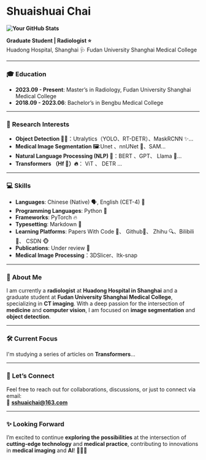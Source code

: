 #  **Shuaishuai Chai** 

**![Your GitHub Stats](https://github-readme-stats.vercel.app/api?username=sshuaichai&show_icons=true&theme=transparent&hide_rank=true)**

**Graduate Student | Radiologist ⭐️**  
Huadong Hospital, Shanghai 🩺 
Fudan University Shanghai Medical College

---

### 🎓 **Education**
- **2023.09 - Present**: Master’s in Radiology, Fudan University Shanghai Medical College
- **2018.09 - 2023.06**:  Bachelor’s in Bengbu Medical College

---

### 🔬 **Research Interests**
- **Object Detection 🕵️‍♂️**：Utralytics（YOLO、RT-DETR）、MaskRCNN ✨...
- **Medical Image Segmentation 🖼️**:Unet 、nnUNet 🎃、SAM...
- **Natural Language Processing (NLP) 🤖**：BERT 、GPT、 Llama 🦙...
- **Transformers （Hf 🤗）🔥**： ViT 、 DETR ...
---

### 💻 **Skills**
- **Languages**: Chinese (Native) 🗣️, English (CET-4) 📘
- **Programming Languages**: Python 🐍 
- **Frameworks**: PyTorch 🔥
- **Typesetting**: Markdown 📝 
- **Learning Platforms**: Papers With Code 🌟、 Github🌟、 Zhihu 🔍、Bilibili 🌟、 CSDN 🐵
- **Publications**: Under review 📄
- **Medical Image Processing**：3DSlicer、Itk-snap
---

### 🌟 **About Me**

I am currently a **radiologist** at **Huadong Hospital in Shanghai** and a graduate student at **Fudan University Shanghai Medical College**, specializing in **CT imaging**. With a deep passion for the intersection of **medicine** and **computer vision**, I am focused on **image segmentation** and **object detection**. 

---

### 🛠️ **Current Focus**

I'm studying a series of articles on **Transformers**...

---

### 📧 **Let’s Connect**
Feel free to reach out for collaborations, discussions, or just to connect via email:  
📩 **sshuaichai@163.com**

---

### ✨ **Looking Forward**
I’m excited to continue **exploring the possibilities** at the intersection of **cutting-edge technology** and **medical practice**, contributing to innovations in **medical imaging** and **AI**! 🚀🚀🚀

